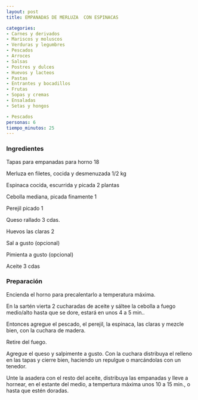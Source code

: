 ```yaml
---
layout: post
title: EMPANADAS DE MERLUZA  CON ESPINACAS

categories:
- Carnes y derivados
- Mariscos y moluscos
- Verduras y legumbres
- Pescados
- Arroces
- Salsas
- Postres y dulces
- Huevos y lacteos
- Pastas
- Entrantes y bocadillos
- Frutas
- Sopas y cremas
- Ensaladas
- Setas y hongos

- Pescados
personas: 6 
tiempo_minutos: 25 
---
```

<h3>Ingredientes</h3>
Tapas para empanadas para horno 18

Merluza en filetes, cocida y desmenuzada  1/2 kg

Espinaca cocida, escurrida y picada  2 plantas

Cebolla mediana, picada finamente  1

Perejil picado  1

Queso rallado   3 cdas.

Huevos las claras  2

Sal a gusto (opcional)

Pimienta a gusto (opcional)

Aceite   3 cdas

<h3>Preparación</h3>
Encienda el horno para precalentarlo a temperatura máxima.

En la sartén vierta 2 cucharadas de aceite y sáltee la cebolla a fuego medio/alto hasta que se dore, estará en unos 4 a 5 min..

Entonces agregue el pescado, el perejil, la espinaca, las claras y mezcle bien, con la cuchara de madera.

Retire del fuego.

Agregue el queso y salpimente a gusto. Con la cuchara distribuya el relleno en las tapas y cierre bien, haciendo un repulgue o marcándolas con un tenedor.

Unte la asadera con el resto del aceite, distribuya las empanadas y lleve a hornear, en el estante del medio, a tempertura máxima unos 10 a 15 min., o hasta que estén doradas.

